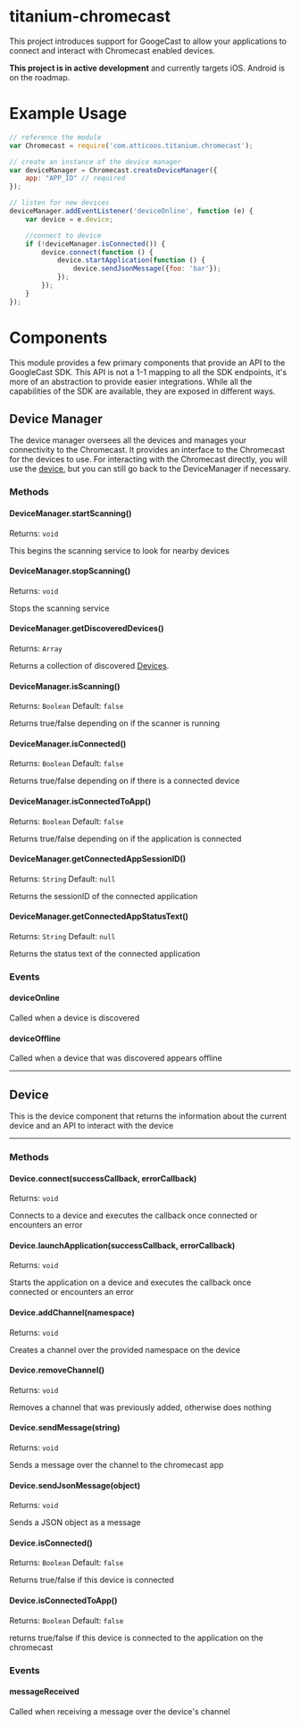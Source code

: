 # titanium-chromecast

This project introduces support for GoogeCast to allow your applications to connect and interact with Chromecast enabled devices.

**This project is in active development** and currently targets iOS. Android is on the roadmap.

# Example Usage

```js
// reference the module
var Chromecast = require('com.atticoos.titanium.chromecast');

// create an instance of the device manager
var deviceManager = Chromecast.createDeviceManager({
	app: "APP_ID" // required
});

// listen for new devices
deviceManager.addEventListener('deviceOnline', function (e) {
	var device = e.device;

	//connect to device
	if (!deviceManager.isConnected()) {
		device.connect(function () {
			device.startApplication(function () {
				device.sendJsonMessage({foo: 'bar'});
			});
		});
	}
});
```


# Components
This module provides a few primary components that provide an API to the GoogleCast SDK. This API is not a 1-1 mapping to all the SDK endpoints, it's more of an abstraction to provide easier integrations. While all the capabilities of the SDK are available, they are exposed in different ways.

## Device Manager
The device manager oversees all the devices and manages your connectivity to the Chromecast. It provides an interface to the Chromecast for the devices to use. For interacting with the Chromecast directly, you will use the [device](#device), but you can still go back to the DeviceManager if necessary.


### Methods

#### DeviceManager.startScanning()
Returns: `void`

This begins the scanning service to look for nearby devices

#### DeviceManager.stopScanning()
Returns: `void`

Stops the scanning service

#### DeviceManager.getDiscoveredDevices()
Returns: `Array`

Returns a collection of discovered [Devices](#device).


#### DeviceManager.isScanning()
Returns: `Boolean` Default: `false`

Returns true/false depending on if the scanner is running

#### DeviceManager.isConnected()
Returns: `Boolean` Default: `false`

Returns true/false depending on if there is a connected device


#### DeviceManager.isConnectedToApp()
Returns: `Boolean` Default: `false`

Returns true/false depending on if the application is connected

#### DeviceManager.getConnectedAppSessionID()
Returns: `String` Default: `null`

Returns the sessionID of the connected application

#### DeviceManager.getConnectedAppStatusText()
Returns: `String` Default: `null`

Returns the status text of the connected application



### Events
#### deviceOnline
Called when a device is discovered

#### deviceOffline
Called when a device that was discovered appears offline

----

## <a href="#devices"></a>Device
This is the device component that returns the information about the current device and an API to interact with the device

----
### Methods

#### Device.connect(successCallback, errorCallback)
Returns: `void`

Connects to a device and executes the callback once connected or encounters an error

#### Device.launchApplication(successCallback, errorCallback)
Returns: `void`

Starts the application on a device and executes the callback once connected or encounters an error

#### Device.addChannel(namespace)
Returns: `void`

Creates a channel over the provided namespace on the device

#### Device.removeChannel()
Returns: `void`

Removes a channel that was previously added, otherwise does nothing

#### Device.sendMessage(string)
Returns: `void`

Sends a message over the channel to the chromecast app

#### Device.sendJsonMessage(object)
Returns: `void`

Sends a JSON object as a message

#### Device.isConnected()
Returns: `Boolean` Default: `false`

Returns true/false if this device is connected

#### Device.isConnectedToApp()
Returns: `Boolean` Default: `false`

returns true/false if this device is connected to the application on the chromecast



### Events
#### messageReceived
Called when receiving a message over the device's channel
